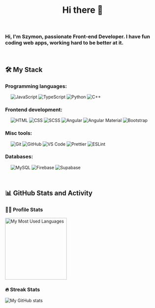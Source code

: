 <h1 align="center">Hi there 👋</h1>

&emsp;
<h3 align="left">Hi, I'm Szymon, passionate Front-end Developer. I have fun coding web apps, working hard to be better at it.</h3>

&emsp;
## 🛠️ My Stack
### Programming languages:
&emsp;
![JavaScript](https://img.shields.io/badge/-JavaScript-000?&logo=JavaScript)
![TypeScript](https://img.shields.io/badge/-TypeScript-000?&logo=TypeScript&logoColor=007ACC)
![Python](https://img.shields.io/badge/-Python-000?&logo=Python)
![C++](https://img.shields.io/badge/-C++-000?logo=cplusplus)

### Frontend development:
&emsp;
![HTML](https://img.shields.io/badge/-HTML-000?&logo=HTML5)
![CSS](https://img.shields.io/badge/-CSS-000?&logo=CSS3)
![SCSS](https://img.shields.io/badge/-SCSS-000?&logo=Sass)
![Angular](https://img.shields.io/badge/-Angular-000?&logo=Angular)
![Angular Material](https://img.shields.io/badge/-Angular%20Material-000?&logo=Angular)
![Bootstrap](https://img.shields.io/badge/-Bootstrap-000?&logo=Bootstrap)

### Misc tools:
&emsp;
![Git](https://img.shields.io/badge/-Git-000?&logo=Git)
![GitHub](https://img.shields.io/badge/-GitHub-000?&logo=GitHub)
![VS Code](https://img.shields.io/badge/-VS%20Code-000?&logo=Visual-Studio-Code)
![Prettier](https://img.shields.io/badge/-Prettier-000?&logo=Prettier)
![ESLint](https://img.shields.io/badge/-ESLint-000?&logo=ESLint)

### Databases:
&emsp;
![MySQL](https://img.shields.io/badge/-MySQL-000?&logo=MySQL)
![Firebase](https://img.shields.io/badge/-Firebase-000?&logo=Firebase)
![Supabase](https://img.shields.io/badge/-Supabase-000?&logo=Supabase)

&emsp;

## 📊 GitHub Stats and Activity

### 👨‍💻 Profile Stats

<img alt="My Most Used Languages" src="https://github-readme-stats.vercel.app/api/top-langs/?username=szymon-skalmierski&langs_count=8&layout=compact&theme=aura_dark" height="200px"/>

### 🔥 Streak Stats

![My GitHub stats](https://github-readme-streak-stats.herokuapp.com/?user=szymon-skalmierski&theme=aura_dark)
